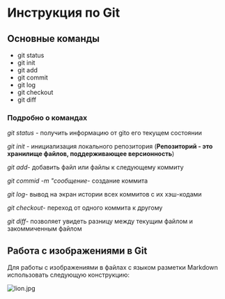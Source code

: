 # **Инструкция по Git**

## Основные команды

* git status
* git init
* git add
* git commit
* git log
* git checkout
* git diff

### Подробно о командах

*git status* - получить информацию от gitо его текущем состоянии

*git init* - инициализация локального репозитория (**Репозиторий - это хранилище файлов, поддерживающее версионность**)

*git add*- добавить файл или файлы к следующему коммиту

*git commid -m "сообщение*- создание коммита

*git log*- вывод на экран истории всех коммитов с их хэш-кодами

*git checkout*- переход от одного коммита к другому

*git diff*- позволяет увидеть разницу между текущим файлом и закоммиченным файлом

## Работа с изображениями в Git

Для работы с изображениями в файлах с языком разметки Markdown использовать следующую конструкцию:

![lion.jpg](lion.jpg)